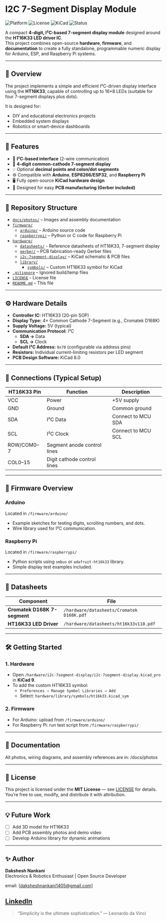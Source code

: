 # I2C 7-Segment Display Module
![Platform](https://img.shields.io/badge/Platform-Arduino%20%7C%20RaspberryPi-blue)
![License](https://img.shields.io/badge/License-MIT-green)
![KiCad](https://img.shields.io/badge/KiCad-8.0-orange)
![Status](https://img.shields.io/badge/Status-Active-success)

A compact **4-digit, I²C-based 7-segment display module** designed around the **HT16K33 LED driver IC**.  
This project combines open-source **hardware**, **firmware**, and **documentation** to create a fully standalone, programmable numeric display for Arduino, ESP, and Raspberry Pi systems.

---

## 🚀 Overview

The project implements a simple and efficient I²C-driven display interface using the **HT16K33**, capable of controlling up to 16×8 LEDs (suitable for four 7-segment displays plus dots).  

It is designed for:
- DIY and educational electronics projects  
- Embedded system displays  
- Robotics or smart-device dashboards

---

## 🧩 Features

- 🧠 **I²C-based interface** (2-wire communication)
- 🔢 **4-digit common-cathode 7-segment display**
- 💡 Optional **decimal points and colon/dot segments**
- ⚙️ Compatible with **Arduino**, **ESP8266/ESP32**, and **Raspberry Pi**
- 🖥️ Fully open-source **KiCad hardware design**
- 🔌 Designed for easy **PCB manufacturing (Gerber included)**

---

## 📁 Repository Structure

- [`docs/photos/`](docs/photos/) – Images and assembly documentation
- [`firmware/`](firmware/)
    - [`arduino/`](firmware/arduino/) – Arduino source code
    - [`raspberrypi/`](firmware/raspberrypi/) – Python or C code for Raspberry Pi
- [`hardware/`](hardware/)
    - [`datasheets/`](hardware/datasheets/) - Reference datasheets of HT16K33, 7-segment display
    - [`gerber/`](/hardware/gerber/) – PCB fabrication-ready Gerber files
    - [`i2c-7segment-display/`](hardware/i2c-7segment-display/) – KiCad schematic & PCB files
    - [`library/`](hardware/library/)
        - [`symbols/`](hardware/library/symbols/) – Custom HT16K33 symbol for KiCad
- [`.gitignore`](.gitignore) – Ignored build/temp files
- [`LICENSE`](LICENSE) - License file
- [`README.md`](README.md) – This file 

---

## ⚙️ Hardware Details

- **Controller IC:** HT16K33 (20-pin SOP)
- **Display Type:** 4× Common Cathode 7-Segment (e.g., Cromatek D168K)
- **Supply Voltage:** 5V (typical)
- **Communication Protocol:** I²C  
  - **SDA →** Data  
  - **SCL →** Clock  
- **Default I²C Address:** `0x70` (configurable via address pins)
- **Resistors:** Individual current-limiting resistors per LED segment
- **PCB Design Software:** KiCad 8.0

---

## 🔌 Connections (Typical Setup)

| HT16K33 Pin | Function | Description |
|--------------|-----------|-------------|
| VCC | Power | +5V supply |
| GND | Ground | Common ground |
| SDA | I²C Data | Connect to MCU SDA |
| SCL | I²C Clock | Connect to MCU SCL |
| ROW/COM0–7 | Segment anode control lines |
| COL0–15 | Digit cathode control lines |

---

## 🧠 Firmware Overview

### Arduino
Located in `/firmware/arduino/`
- Example sketches for testing digits, scrolling numbers, and dots.
- Wire library used for I²C communication.

### Raspberry Pi
Located in `/firmware/raspberrypi/`
- Python scripts using `smbus` or `adafruit-ht16k33` library.
- Simple display test examples included.

---

## 📘 Datasheets

| Component | File |
|------------|------|
| **Cromatek D168K 7-segment** | `/hardware/datasheets/Cromatek D168K.pdf` |
| **HT16K33 LED Driver** | `/hardware/datasheets/ht16k33v110.pdf` |

---

## 🛠️ Getting Started

### 1. Hardware
- Open `/hardware/i2c-7segment-display/i2c-7segment-display.kicad_pro` in **KiCad 9**.
- To add the custom HT16K33 symbol:
  - `Preferences → Manage Symbol Libraries → Add`
  - Select: `hardware/library/symbols/ht16k33.kicad_sym`

### 2. Firmware
- For Arduino: upload from `/firmware/arduino/`
- For Raspberry Pi: run test script from `/firmware/raspberrypi/`

---

## 📸 Documentation

All photos, wiring diagrams, and assembly references are in:
/docs/photos


---

## 📜 License

This project is licensed under the **MIT License** — see [LICENSE](./LICENSE) for details.  
You’re free to use, modify, and distribute it with attribution.

---

## 💡 Future Work

- [ ] Add 3D model for HT16K33  
- [ ] Add PCB assembly photos and demo video  
- [ ] Develop Arduino library for dynamic animations  

---

## ✨ Author

**Dakshesh Nankani**  
Electronics & Robotics Enthusiast | Open Source Developer  

email: [daksheshnankani1405@gmail.com]  

[LinkedIn](https://linkedin.com/in/dakshesh-nankani-319643377)
---

> “Simplicity is the ultimate sophistication.” — Leonardo da Vinci
